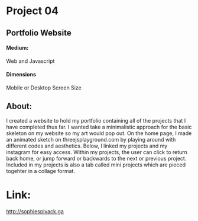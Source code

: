 # Project 04 <br>
## Portfolio Website <br>
#### Medium: <br>
Web and Javascript<br>
#### Dimensions <br>
Mobile or Desktop Screen Size<br>
## About: <br>
I created a website to hold my portfolio containing all of the projects that I have completed thus far. I wanted take a minimalistic approach for the basic skeleton on my website so my art would pop out. On the home page, I made an animated sketch on threejsplayground.com by playing around with different codes and aesthetics. Below, I linked my projects and my instagram for easy access. Within my projects, the user can click to return back home, or jump forward or backwards to the next or previous project. Included in my projects is also a tab called mini projects which are pieced togehter in a collage format. 
# Link:
http://sophiespivack.ga
